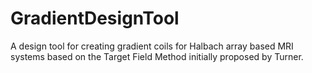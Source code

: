 # GradientDesignTool
A design tool for creating gradient coils for Halbach array based MRI systems based on the Target Field Method initially proposed by Turner.
